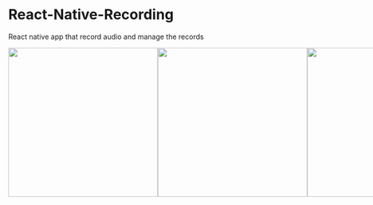 # React-Native-Recording
React native app that record audio and manage the records

<div style="display:flex;">
  <img src="https://github.com/Alexaltrex/React-Native-Recording/assets/56224288/729c8a9c-b09a-4447-9eda-b79f428550c8" height="300">
  <img src="https://github.com/Alexaltrex/React-Native-Recording/assets/56224288/096d765c-71a9-426e-b37a-cfb03293cfad" height="300">
  <img src="https://github.com/Alexaltrex/React-Native-Recording/assets/56224288/1fbe953d-8732-4628-99c2-a8e09a75620e" height="300">
</div>
